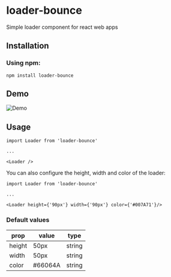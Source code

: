 # loader-bounce

Simple loader component for react web apps


Installation
------

### Using npm:

`npm install loader-bounce`

Demo
------

![Demo](https://giphy.com/gifs/WpafqnqRUCzxLK6GpN/html5)

Usage
------

```
import Loader from 'loader-bounce'

...

<Loader />
```

You can also configure the height, width and color of the loader:

```
import Loader from 'loader-bounce'

...

<Loader height={'90px'} width={'90px'} color={'#007A71'}/>
```

### Default values

| prop     | value   | type   |
| -------- | ------- | ------ |
| height   | 50px    | string |
| width    | 50px    | string |
| color    | #66064A | string |
